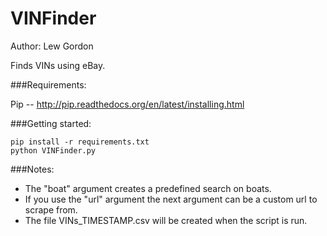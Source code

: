 VINFinder
=========
Author: Lew Gordon

Finds VINs using eBay.

###Requirements:

Pip -- http://pip.readthedocs.org/en/latest/installing.html

###Getting started:

    pip install -r requirements.txt
    python VINFinder.py

###Notes:

* The "boat" argument creates a predefined search on boats.
* If you use the "url" argument the next argument can be a custom url to scrape from.
* The file VINs_TIMESTAMP.csv will be created when the script is run.
